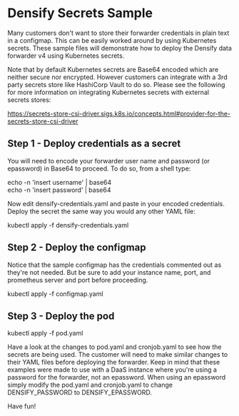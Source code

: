 # Densify Secrets Sample

Many customers don't want to store their forwarder credentials in plain text in a configmap.  This can be easily worked around by using Kubernetes secrets.  These sample files will demonstrate how to deploy the Densify data forwarder v4 using Kubernetes secrets.  

Note that by default Kubernetes secrets are Base64 encoded which are neither secure nor encrypted.  However customers can integrate with a 3rd party secrets store like HashiCorp Vault to do so.  Please see the following for more information on integrating Kubernetes secrets with external secrets stores:

https://secrets-store-csi-driver.sigs.k8s.io/concepts.html#provider-for-the-secrets-store-csi-driver

## Step 1 - Deploy credentials as a secret

You will need to encode your forwarder user name and password (or epassword) in Base64 to proceed.  To do so, from a shell type:

  echo -n 'insert username' | base64    
  echo -n 'insert password' | base64

Now edit densify-credentials.yaml and paste in your encoded credentials.  Deploy the secret the same way you would any other YAML file:

  kubectl apply -f densify-credentials.yaml

## Step 2 - Deploy the configmap

Notice that the sample configmap has the credentials commented out as they're not needed.  But be sure to add your instance name, port, and prometheus server and port before proceeding.

  kubectl apply -f configmap.yaml

## Step 3 - Deploy the pod

  kubectl apply -f pod.yaml

Have a look at the changes to pod.yaml and cronjob.yaml to see how the secrets are being used.  The customer will need to make similar changes to their YAML files before deploying the forwarder.  Keep in mind that these examples were made to use with a DaaS instance where you're using a password for the forwarder, not an epassword.  When using an epassword simply modify the pod.yaml and cronjob.yaml to change DENSIFY_PASSWORD to DENSIFY_EPASSWORD.

Have fun!
